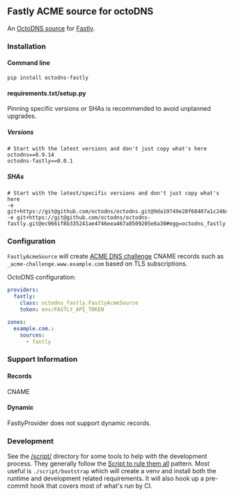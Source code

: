 ## Fastly ACME source for octoDNS

An [OctoDNS source](https://github.com/octodns/octodns#dynamic-sources) for [Fastly](https://www.fastly.com).

### Installation

#### Command line

```
pip install octodns-fastly
```

#### requirements.txt/setup.py

Pinning specific versions or SHAs is recommended to avoid unplanned upgrades.

##### Versions

```
# Start with the latest versions and don't just copy what's here
octodns==0.9.14
octodns-fastly==0.0.1
```

##### SHAs

```
# Start with the latest/specific versions and don't just copy what's here
-e git+https://git@github.com/octodns/octodns.git@9da19749e28f68407a1c246dfdf65663cdc1c422#egg=octodns
-e git+https://git@github.com/octodns/octodns-fastly.git@ec9661f8b335241ae4746eea467a8509205e6a30#egg=octodns_fastly
```

### Configuration

`FastlyAcmeSource` will create [ACME DNS challenge](https://docs.fastly.com/en/guides/serving-https-traffic-using-fastly-managed-certificates#verifying-domain-ownership) CNAME records such as `_acme-challenge.www.example.com` based on TLS subscriptions.

OctoDNS configuration:

```yml
providers:
  fastly:
    class: octodns_fastly.FastlyAcmeSource
    token: env/FASTLY_API_TOKEN

zones:
  example.com.:
    sources:
      - fastly
```

### Support Information

#### Records

CNAME

#### Dynamic

FastlyProvider does not support dynamic records.

### Development

See the [/script/](/script/) directory for some tools to help with the development process. They generally follow the [Script to rule them all](https://github.com/github/scripts-to-rule-them-all) pattern. Most useful is `./script/bootstrap` which will create a venv and install both the runtime and development related requirements. It will also hook up a pre-commit hook that covers most of what's run by CI.
